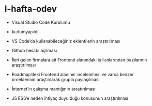 # I-hafta-odev

- Visual Studio Code Kurulumu
-  kurlumyapıldı 
-	VS Code’da kullanabileceğiniz eklentilerin araştırılması

-	Github hesabı açılması

-	İleri gelen firmalara ait Frontend alanındaki iş ilanlarından bazılarının araştırılması

-	Roadmap’deki Frontend alanının incelenmesi ve varsa benzer örneklerinin araştırılarak grupla paylaşılması

-	İnternet’in çalışma mantığının araştırılması

-	JS ES6’e neden ihtiyaç duyulduğu konusunun araştırılması
